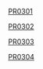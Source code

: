 [PR0301](./practicas/PR0301/guia.md)

[PR0302](./practicas/PR0302/guia.md)

[PR0303](./practicas/PR0303/guia.md)

[PR0304](./practicas/PR0304/guia.md)